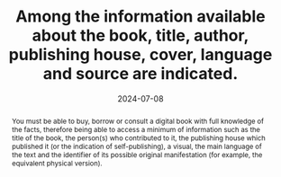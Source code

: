 ---
N: 
Rubrique: Informations avant achat
title: Among the information available about the book, title, author, publishing house, cover, language and source are indicated.
abstract: You must be able to buy, borrow or consult a digital book with full knowledge of the facts, therefore being able to access a minimum of information such as the title of the book, the person(s) who contributed to it, the publishing house which published it (or the indication of self-publishing), a visual, the main language of the text and the identifier of its possible original manifestation (for example, the equivalent physical version).
categories: ["Information before consultation"]
agrege: O0000-E085
opquast: '0000'
indiceebook: '85'
description: "Rule n° 085"
before: "084"
weight: "085"
after: "086"
actif: '1'
layout: rules
date: 2024-07-08
tags: ["", ""]
objectif: ["Improve the discoverability of the book", "Limit the risk of complaints"]
Meo: ["Associate the information with the book", "Include the information on the book's presentation page"]
Controle: ["Check: <ul>
<li>The presence of a title</li>
<li>The presence of the author</li>
<li>The presence of a cover visual</li>
<li>The presence of a main language</li>
<li>If applicable, the identifier of the original physical version</li>
</ul>"]
epubcheck: 
ace: 
humancheck: true
Source: ["SNE"]
Referentiel: ["EPUB Métadonnées Dublin Core source, title, language, contributor, publisher dans le fichier OPF"
, "ONIX TitleType 01 / TitleText"
, "ONIX Contributor / PersonName"
, "ONIX LanguageRole 01 / LanguageCode"
, "ONIX RelatedMaterial / ProductRelationCode + ProductIdentifier / IDValue"
,"Plan Qualité Dilicom"]
Steps: ["", ""]
pertinence: 1
---
